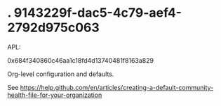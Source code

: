 # . 9143229f-dac5-4c79-aef4-2792d975c063
APL:

0x684f340860c46aa1c18fd4d13740481f8163a829

Org-level configuration and defaults.

See https://help.github.com/en/articles/creating-a-default-community-health-file-for-your-organization
